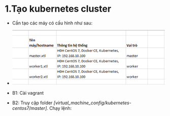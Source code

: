 
# 1.Tạo kubernetes cluster
- Cần tạo các máy có cấu hình như sau:
- ![1.png](img_guide/1.png)

- B1: Cài vagrant
- B2: Truy cập folder _[virtual_machine_config/kubernetes-centos7/master]_. Chạy lệnh: 